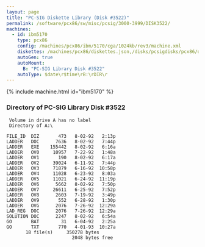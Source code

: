 ```yaml
---
layout: page
title: "PC-SIG Diskette Library (Disk #3522)"
permalink: /software/pcx86/sw/misc/pcsig/3000-3999/DISK3522/
machines:
  - id: ibm5170
    type: pcx86
    config: /machines/pcx86/ibm/5170/cga/1024kb/rev3/machine.xml
    diskettes: /machines/pcx86/diskettes.json,/disks/pcsigdisks/pcx86/diskettes.json
    autoGen: true
    autoMount:
      B: "PC-SIG Library Disk #3522"
    autoType: $date\r$time\rB:\rDIR\r
---
```


{% include machine.html id="ibm5170" %}

### Directory of PC-SIG Library Disk #3522

     Volume in drive A has no label
     Directory of A:\

    FILE_ID  DIZ       473   8-02-92   2:13p
    LADDER   DOC      7636   8-02-92   7:44p
    LADDER   EXE    155442   8-02-92   6:16a
    LADDER   OV0     10957   7-22-92   1:48a
    LADDER   OV1       190   8-02-92   6:17a
    LADDER   OV2     39024   6-11-92   7:44p
    LADDER   OV3     71879   6-16-92  10:58p
    LADDER   OV4     11028   6-23-92   8:03a
    LADDER   OV5     11021   6-24-92  11:19p
    LADDER   OV6      5662   8-02-92   7:50p
    LADDER   OV7     26611   6-25-92   7:52p
    LADDER   OV8      2603   7-19-92   3:49p
    LADDER   OV9       552   6-28-92   1:30p
    LADDER   OVG      2076   7-26-92  12:29a
    LAD_REG  DOC      2076   7-26-92  12:29a
    SOLUTION DOC      2247   8-02-92   6:54a
    GO       BAT        31   6-04-92   2:25a
    GO       TXT       770   4-01-93  10:27a
           18 file(s)     350278 bytes
                            2048 bytes free
